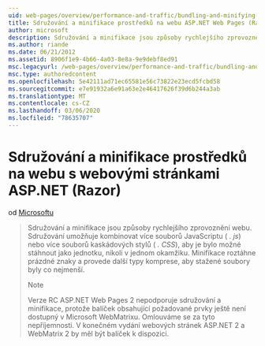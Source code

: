 ```yaml
---
uid: web-pages/overview/performance-and-traffic/bundling-and-minifying-assets-in-an-aspnet-web-pages-razor-site
title: Sdružování a minifikace prostředků na webu ASP.NET Web Pages (Razor) | Microsoft Docs
author: microsoft
description: Sdružování a minifikace jsou způsoby rychlejšího zprovoznění webu. Sdružování umožňuje kombinovat více souborů JavaScriptu (. js) nebo více kaskádových šablon stylů (...
ms.author: riande
ms.date: 06/21/2012
ms.assetid: 8906f1e9-4b66-4a03-8e8a-9e9debf8ed91
msc.legacyurl: /web-pages/overview/performance-and-traffic/bundling-and-minifying-assets-in-an-aspnet-web-pages-razor-site
msc.type: authoredcontent
ms.openlocfilehash: 5e42111ad71ec65581e56c73822e23ecd5fcbd58
ms.sourcegitcommit: e7e91932a6e91a63e2e46417626f39d6b244a3ab
ms.translationtype: MT
ms.contentlocale: cs-CZ
ms.lasthandoff: 03/06/2020
ms.locfileid: "78635707"
---
```

# <a name="bundling-and-minifying-assets-in-an-aspnet-web-pages-razor-site"></a>Sdružování a minifikace prostředků na webu s webovými stránkami ASP.NET (Razor)

od [Microsoftu](https://github.com/microsoft)

> Sdružování a minifikace jsou způsoby rychlejšího zprovoznění webu. Sdružování umožňuje kombinovat více souborů JavaScriptu ( *. js*) nebo více souborů kaskádových stylů ( *. CSS*), aby je bylo možné stáhnout jako jednotku, nikoli v jednom okamžiku. Minifikace roztáhne prázdné znaky a provede další typy komprese, aby stažené soubory byly co nejmenší.
> 
> > [!NOTE]
> > Verze RC ASP.NET Web Pages 2 nepodporuje sdružování a minifikace, protože balíček obsahující požadované prvky ještě není dostupný v Microsoft WebMatrixu. Omlouváme se za tyto nepříjemnosti. V konečném vydání webových stránek ASP.NET 2 a WebMatrix 2 by měl být balíček k dispozici.

